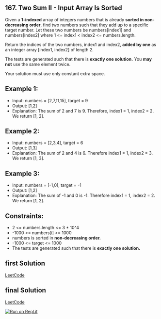## 167. Two Sum II - Input Array Is Sorted
Given a **1-indexed** array of integers numbers that is already **sorted in non-decreasing order**, find two numbers such that they add up to a specific target number. Let these two numbers be numbers[index1] and numbers[index2] where 1 <= index1 < index2 <= numbers.length.

Return the indices of the two numbers, index1 and index2, **added by one** as an integer array [index1, index2] of length 2.

The tests are generated such that there is **exactly one solution.** You **may not** use the same element twice.

Your solution must use only constant extra space.

## Example 1:
- Input: numbers = [2,7,11,15], target = 9
- Output: [1,2]
- Explanation: The sum of 2 and 7 is 9. Therefore, index1 = 1, index2 = 2. We return [1, 2].

## Example 2:
- Input: numbers = [2,3,4], target = 6
- Output: [1,3]
- Explanation: The sum of 2 and 4 is 6. Therefore index1 = 1, index2 = 3. We return [1, 3].

## Example 3:
- Input: numbers = [-1,0], target = -1
- Output: [1,2]
- Explanation: The sum of -1 and 0 is -1. Therefore index1 = 1, index2 = 2. We return [1, 2].

## Constraints:
- 2 <= numbers.length <= 3 * 10^4
- -1000 <= numbers[i] <= 1000
- numbers is sorted in **non-decreasing order.**
- -1000 <= target <= 1000
- The tests are generated such that there is **exactly one solution.**

## first Solution
[LeetCode](https://leetcode.com/submissions/detail/709665947/)

## final Solution
[LeetCode](https://leetcode.com/submissions/detail/709676646/)

[![Run on Repl.it](https://repl.it/badge/github/oscharko/JS-LeetCode-167-Two-Sum-II-Input-Array-Is-Sorted)](https://replit.com/@oscharko/JS-LeetCode-167-Two-Sum-II-Input-Array-Is-Sorted)